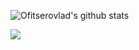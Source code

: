 ![Ofitserovlad's github stats](https://github-readme-stats.vercel.app/api?username=OFITSEROVLAD&show_icons=true&hide_border=true)

![](https://road-to-kaggle-grandmaster.vercel.app/api/badges/ofitserovlad/competition)

<!--
**OFITSEROVLAD/OFITSEROVLAD** is a ✨ _special_ ✨ repository because its `README.md` (this file) appears on your GitHub profile.

Here are some ideas to get you started:

- 🔭 I’m currently working on ...
- 🌱 I’m currently learning ...
- 👯 I’m looking to collaborate on ...
- 🤔 I’m looking for help with ...
- 💬 Ask me about ...
- 📫 How to reach me: ...
- 😄 Pronouns: ...
- ⚡ Fun fact: ...
-->
